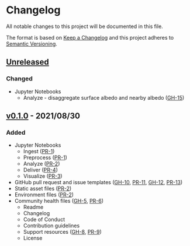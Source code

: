 Changelog
=========

All notable changes to this project will be documented in this file.

The format is based on [Keep a Changelog](https://keepachangelog.com/en/1.0.0/)
and this project adheres to [Semantic Versioning](https://semver.org/spec/v2.0.0.html).

[Unreleased]
------------

### Changed

* Jupyter Notebooks
  * Analyze - disaggregate surface albedo and nearby albedo ([GH-15])


[v0.1.0] - 2021/08/30
---------------------

### Added

* Jupyter Notebooks
  * Ingest ([PR-1])
  * Preprocess ([PR-1])
  * Analyze ([PR-2])
  * Deliver ([PR-4])
  * Visualize ([PR-3])
* GitHub pull request and issue templates ([GH-10], [PR-11], [GH-12], [PR-13])
* Static asset files ([PR-2])
* Environment files ([PR-2])
* Community health files ([GH-5], [PR-6])
  * Readme 
  * Changelog
  * Code of Conduct
  * Contribution guidelines
  * Support resources ([GH-8], [PR-9])
  * License

<!-- Definitions -->

[PR-1]: https://github.com/ReflectiveEarth/reflective-potential/pull/1
[PR-2]: https://github.com/ReflectiveEarth/reflective-potential/pull/2
[PR-3]: https://github.com/ReflectiveEarth/reflective-potential/pull/3
[PR-4]: https://github.com/ReflectiveEarth/reflective-potential/pull/4
[GH-5]: https://github.com/ReflectiveEarth/reflective-potential/issues/5
[PR-6]: https://github.com/ReflectiveEarth/reflective-potential/pull/6
[GH-8]: https://github.com/ReflectiveEarth/reflective-potential/issues/8
[PR-9]: https://github.com/ReflectiveEarth/reflective-potential/pull/9
[GH-10]: https://github.com/ReflectiveEarth/reflective-potential/issues/10
[PR-11]: https://github.com/ReflectiveEarth/reflective-potential/pull/11
[GH-12]: https://github.com/ReflectiveEarth/reflective-potential/issues/12
[PR-13]: https://github.com/ReflectiveEarth/reflective-potential/pull/13
[GH-15]: https://github.com/ReflectiveEarth/reflective-potential/issues/15

[Unreleased]: https://github.com/ReflectiveEarth/reflective-potential/compare/v0.1.0...HEAD
[v0.1.0]: https://github.com/ReflectiveEarth/reflective-potential/releases/tag/v0.1.0
